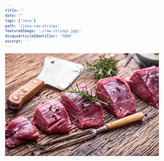 ```yaml
---
title: ''
date: ""
tags: ['Java']
path: '/java-raw-strings'
featuredImage: './raw-strings.jpg)'
disqusArticleIdentifier: 'TODO'
excerpt: ''
---
```


![Java Raw Strings](./raw-strings.jpg)